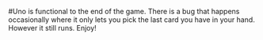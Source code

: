 #Uno is functional to the end of the game. There is a bug that happens occasionally where it only lets you pick the last card you have in your hand. However it still runs. Enjoy!